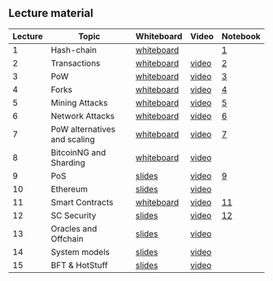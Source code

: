 ## Lecture material

| Lecture | Topic        | Whiteboard                                    | Video                                 | Notebook |
| ------- | ------------ | --------------------------------------------- | ------------------------------------- |---|
| 1       | Hash-chain   | [whiteboard](whiteboard/Hashchains.pdf)       |                                       |[1](notebooks/lecture1_hashes.ipynb)|
| 2       | Transactions | [whiteboard](whiteboard/TransactionsUTXO.pdf) | [video](https://youtu.be/e6HOw7ZSvo8) |[2](notebooks/lecture2_tx.ipynb)|
| 3       | PoW          | [whiteboard](whiteboard/PoW.pdf)              | [video](https://youtu.be/3YVRip2hGIg) |[3](notebooks/lecture3_PoW.ipynb)|
| 4       | Forks        | [whiteboard](whiteboard/Forks.pdf)            | [video](https://youtu.be/LEEQAFXfebY) |[4](notebooks/lecture4_Forks.ipynb)|
| 5       | Mining Attacks | [whiteboard](whiteboard/Attacks.pdf)        | [video](https://youtu.be/_rJ7BfL202w) |[5](notebooks/lecture5_Attacks.ipynb)|
| 6       | Network Attacks | [whiteboard](whiteboard/NetworkAttacks_Updates.pdf)        | [video](https://youtu.be/1xzTp8kFFfA)              |[6](notebooks/lecture6_SoftAndHardForks_Solution.ipynb)|
| 7       | PoW alternatives and scaling | [whiteboard](whiteboard/PoWAlternative&Scaling.pdf)        | [video](https://youtu.be/GcP6Tu-S8Xw) |[7](notebooks/lecture7_GHOST.ipynb)|
| 8       | BitcoinNG and Sharding | [whiteboard](whiteboard/AdvancedScaling.pdf)        | [video](https://youtu.be/RDdaTuu8UiQ)               ||
| 9       | PoS          | [slides](slides/PoS.pdf)                      | [video]()   |[9](notebooks/lecture9_PoS.ipynb)                      ||
| 10       | Ethereum    | [slides](slides/lecture-12.pdf)               | [video](https://youtu.be/WJ72AZc8a34) ||
| 11       | Smart Contracts    | [whiteboard](whiteboard/SmartContracts.png)            | [video](https://youtu.be/nlWee3QTePQ)               |[11](notebooks/lecture11_sc.sol)|
| 12       | SC Security | [slides](slides/SmartContractSecurity.pdf)    | [video](https://youtu.be/jTqWWEN8ne8) |[12](notebooks/lecture12_sc.sol)|
| 13       | Oracles and Offchain | [slides](slides/lecture-14.pdf)      | [video](https://youtu.be/pT88vTQp1Vw) ||
| 14       | System models | [slides](slides/lecture-9.pdf)              | [video](https://youtu.be/pT88vTQp1Vw) ||
| 15       | BFT & HotStuff | [slides](whiteboard/BFT_HotStuff.pdf)              | [video](https://youtu.be/7WbW6eyd0ro) ||
